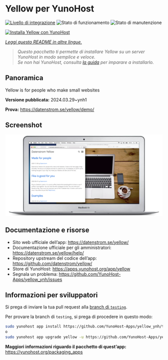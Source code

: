 <!--
N.B.: Questo README è stato automaticamente generato da <https://github.com/YunoHost/apps/tree/master/tools/readme_generator>
NON DEVE essere modificato manualmente.
-->

# Yellow per YunoHost

[![Livello di integrazione](https://dash.yunohost.org/integration/yellow.svg)](https://dash.yunohost.org/appci/app/yellow) ![Stato di funzionamento](https://ci-apps.yunohost.org/ci/badges/yellow.status.svg) ![Stato di manutenzione](https://ci-apps.yunohost.org/ci/badges/yellow.maintain.svg)

[![Installa Yellow con YunoHost](https://install-app.yunohost.org/install-with-yunohost.svg)](https://install-app.yunohost.org/?app=yellow)

*[Leggi questo README in altre lingue.](./ALL_README.md)*

> *Questo pacchetto ti permette di installare Yellow su un server YunoHost in modo semplice e veloce.*  
> *Se non hai YunoHost, consulta [la guida](https://yunohost.org/install) per imparare a installarlo.*

## Panoramica

Yellow is for people who make small websites

**Versione pubblicata:** 2024.03.29~ynh1

**Prova:** <https://datenstrom.se/yellow/demo/>

## Screenshot

![Screenshot di Yellow](./doc/screenshots/datenstrom-yellow-en.png)

## Documentazione e risorse

- Sito web ufficiale dell’app: <https://datenstrom.se/yellow/>
- Documentazione ufficiale per gli amministratori: <https://datenstrom.se/yellow/help/>
- Repository upstream del codice dell’app: <https://github.com/datenstrom/yellow/>
- Store di YunoHost: <https://apps.yunohost.org/app/yellow>
- Segnala un problema: <https://github.com/YunoHost-Apps/yellow_ynh/issues>

## Informazioni per sviluppatori

Si prega di inviare la tua pull request alla [branch di `testing`](https://github.com/YunoHost-Apps/yellow_ynh/tree/testing).

Per provare la branch di `testing`, si prega di procedere in questo modo:

```bash
sudo yunohost app install https://github.com/YunoHost-Apps/yellow_ynh/tree/testing --debug
o
sudo yunohost app upgrade yellow -u https://github.com/YunoHost-Apps/yellow_ynh/tree/testing --debug
```

**Maggiori informazioni riguardo il pacchetto di quest’app:** <https://yunohost.org/packaging_apps>
